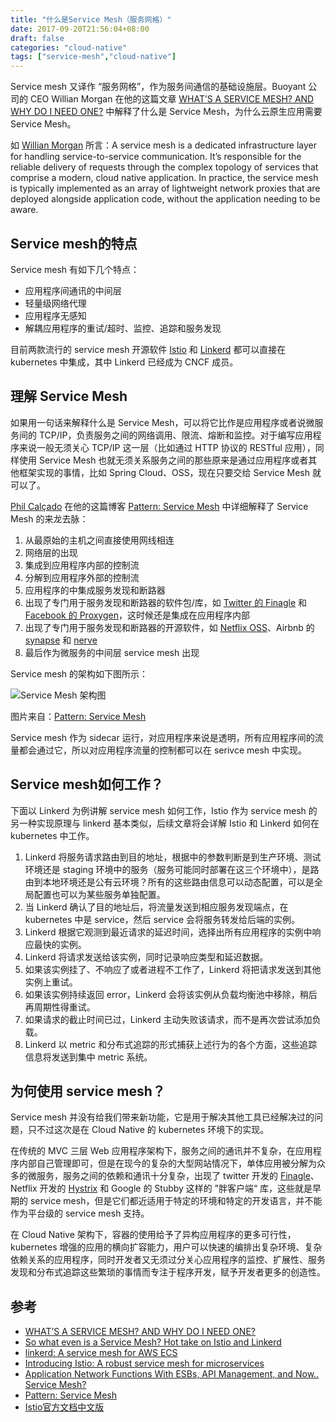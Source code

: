 ```yaml
---
title: "什么是Service Mesh（服务网格）"
date: 2017-09-20T21:56:04+08:00
draft: false
categories: "cloud-native"
tags: ["service-mesh","cloud-native"]
---
```


Service mesh 又译作 “服务网格”，作为服务间通信的基础设施层。Buoyant 公司的 CEO Willian Morgan 在他的这篇文章 [WHAT’S A SERVICE MESH? AND WHY DO I NEED ONE?](https://buoyant.io/2017/04/25/whats-a-service-mesh-and-why-do-i-need-one/) 中解释了什么是 Service Mesh，为什么云原生应用需要 Service Mesh。

如 [Willian Morgan](https://twitter.com/wm) 所言：A service mesh is a dedicated infrastructure layer for handling service-to-service communication. It’s responsible for the reliable delivery of requests through the complex topology of services that comprise a modern, cloud native application. In practice, the service mesh is typically implemented as an array of lightweight network proxies that are deployed alongside application code, without the application needing to be aware.

## Service mesh的特点

Service mesh 有如下几个特点：

- 应用程序间通讯的中间层
- 轻量级网络代理
- 应用程序无感知
- 解耦应用程序的重试/超时、监控、追踪和服务发现

目前两款流行的 service mesh 开源软件 [Istio](https://istio.io) 和 [Linkerd](https://linkerd.io) 都可以直接在 kubernetes 中集成，其中 Linkerd 已经成为 CNCF 成员。

## 理解 Service Mesh

如果用一句话来解释什么是 Service Mesh，可以将它比作是应用程序或者说微服务间的 TCP/IP，负责服务之间的网络调用、限流、熔断和监控。对于编写应用程序来说一般无须关心 TCP/IP 这一层（比如通过 HTTP 协议的 RESTful 应用），同样使用 Service Mesh 也就无须关系服务之间的那些原来是通过应用程序或者其他框架实现的事情，比如 Spring Cloud、OSS，现在只要交给 Service Mesh 就可以了。

[Phil Calçado](http://philcalcado.com/) 在他的这篇博客 [Pattern: Service Mesh](http://philcalcado.com/2017/08/03/pattern_service_mesh.html) 中详细解释了 Service Mesh 的来龙去脉：

1. 从最原始的主机之间直接使用网线相连
2. 网络层的出现
3. 集成到应用程序内部的控制流
4. 分解到应用程序外部的控制流
5. 应用程序的中集成服务发现和断路器
6. 出现了专门用于服务发现和断路器的软件包/库，如 [Twitter 的 Finagle](https://finagle.github.io/) 和 [Facebook  的 Proxygen](https://code.facebook.com/posts/1503205539947302)，这时候还是集成在应用程序内部
7. 出现了专门用于服务发现和断路器的开源软件，如 [Netflix OSS](http://netflix.github.io/)、Airbnb 的 [synapse](https://github.com/airbnb/synapse) 和 [nerve](https://github.com/airbnb/nerve)
8. 最后作为微服务的中间层 service mesh 出现

Service mesh 的架构如下图所示：

![Service Mesh 架构图](https://res.cloudinary.com/jimmysong/image/upload/images/serivce-mesh-control-plane.png)

图片来自：[Pattern: Service Mesh](http://philcalcado.com/2017/08/03/pattern_service_mesh.html)

Service mesh 作为 sidecar 运行，对应用程序来说是透明，所有应用程序间的流量都会通过它，所以对应用程序流量的控制都可以在 serivce mesh 中实现。

## Service mesh如何工作？

下面以 Linkerd 为例讲解 service mesh 如何工作，Istio 作为 service mesh 的另一种实现原理与 linkerd 基本类似，后续文章将会详解 Istio 和 Linkerd 如何在 kubernetes 中工作。

1. Linkerd 将服务请求路由到目的地址，根据中的参数判断是到生产环境、测试环境还是 staging 环境中的服务（服务可能同时部署在这三个环境中），是路由到本地环境还是公有云环境？所有的这些路由信息可以动态配置，可以是全局配置也可以为某些服务单独配置。
2. 当 Linkerd 确认了目的地址后，将流量发送到相应服务发现端点，在 kubernetes 中是 service，然后 service 会将服务转发给后端的实例。
3. Linkerd 根据它观测到最近请求的延迟时间，选择出所有应用程序的实例中响应最快的实例。
4. Linkerd 将请求发送给该实例，同时记录响应类型和延迟数据。
5. 如果该实例挂了、不响应了或者进程不工作了，Linkerd 将把请求发送到其他实例上重试。
6. 如果该实例持续返回 error，Linkerd 会将该实例从负载均衡池中移除，稍后再周期性得重试。
7. 如果请求的截止时间已过，Linkerd 主动失败该请求，而不是再次尝试添加负载。
8. Linkerd 以 metric 和分布式追踪的形式捕获上述行为的各个方面，这些追踪信息将发送到集中 metric 系统。

## 为何使用 service mesh？

Service mesh 并没有给我们带来新功能，它是用于解决其他工具已经解决过的问题，只不过这次是在 Cloud Native 的 kubernetes 环境下的实现。

在传统的 MVC 三层 Web 应用程序架构下，服务之间的通讯并不复杂，在应用程序内部自己管理即可，但是在现今的复杂的大型网站情况下，单体应用被分解为众多的微服务，服务之间的依赖和通讯十分复杂，出现了 twitter 开发的 [Finagle](https://twitter.github.io/finagle/)、Netflix 开发的 [Hystrix](https://github.com/Netflix/Hystrix) 和 Google 的 Stubby 这样的 ”胖客户端“ 库，这些就是早期的 service mesh，但是它们都近适用于特定的环境和特定的开发语言，并不能作为平台级的 service mesh 支持。

在 Cloud Native 架构下，容器的使用给予了异构应用程序的更多可行性，kubernetes 增强的应用的横向扩容能力，用户可以快速的编排出复杂环境、复杂依赖关系的应用程序，同时开发者又无须过分关心应用程序的监控、扩展性、服务发现和分布式追踪这些繁琐的事情而专注于程序开发，赋予开发者更多的创造性。

## 参考

- [WHAT’S A SERVICE MESH? AND WHY DO I NEED ONE?](https://buoyant.io/2017/04/25/whats-a-service-mesh-and-why-do-i-need-one/)
- [So what even is a Service Mesh? Hot take on Istio and Linkerd](http://redmonk.com/jgovernor/2017/05/31/so-what-even-is-a-service-mesh-hot-take-on-istio-and-linkerd)
- [linkerd: A service mesh for AWS ECS](https://medium.com/attest-engineering/linkerd-a-service-mesh-for-aws-ecs-937f201f847a)
- [Introducing Istio: A robust service mesh for microservices](https://istio.io/blog/istio-service-mesh-for-microservices.html)
- [Application Network Functions With ESBs, API Management, and Now.. Service Mesh?](http://blog.christianposta.com/microservices/application-network-functions-with-esbs-api-management-and-now-service-mesh/)
- [Pattern: Service Mesh](http://philcalcado.com/2017/08/03/pattern_service_mesh.html)
- [Istio官方文档中文版](https://istio.doczh.cn/)
